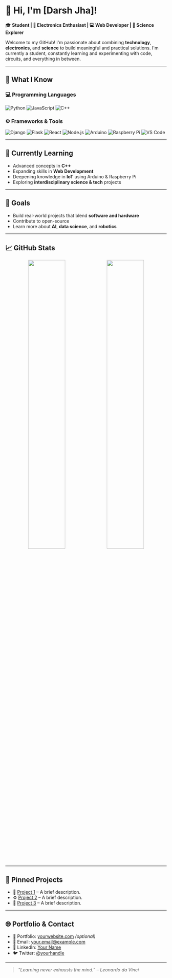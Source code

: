 # 👋 Hi, I'm [Darsh Jha]!

🎓 **Student | 🔧 Electronics Enthusiast | 💻 Web Developer | 🔬 Science Explorer**

Welcome to my GitHub! I'm passionate about combining **technology**, **electronics**, and **science** to build meaningful and practical solutions. I'm currently a student, constantly learning and experimenting with code, circuits, and everything in between.

---

## 🧠 What I Know

### 💻 Programming Languages
![Python](https://img.shields.io/badge/-Python-3776AB?style=flat-square&logo=python&logoColor=white)
![JavaScript](https://img.shields.io/badge/-JavaScript-F7DF1E?style=flat-square&logo=javascript&logoColor=black)
![C++](https://img.shields.io/badge/-C++-00599C?style=flat-square&logo=cplusplus&logoColor=white)

### ⚙️ Frameworks & Tools
![Django](https://img.shields.io/badge/-Django-092E20?style=flat-square&logo=django)
![Flask](https://img.shields.io/badge/-Flask-000000?style=flat-square&logo=flask)
![React](https://img.shields.io/badge/-React-61DAFB?style=flat-square&logo=react&logoColor=black)
![Node.js](https://img.shields.io/badge/-Node.js-339933?style=flat-square&logo=node.js&logoColor=white)
![Arduino](https://img.shields.io/badge/-Arduino-00979D?style=flat-square&logo=arduino&logoColor=white)
![Raspberry Pi](https://img.shields.io/badge/-Raspberry%20Pi-A22846?style=flat-square&logo=raspberrypi&logoColor=white)
![VS Code](https://img.shields.io/badge/-VS%20Code-007ACC?style=flat-square&logo=visual-studio-code)

---

## 🌱 Currently Learning
- Advanced concepts in **C++**
- Expanding skills in **Web Development**
- Deepening knowledge in **IoT** using Arduino & Raspberry Pi
- Exploring **interdisciplinary science & tech** projects

---

## 🚀 Goals
- Build real-world projects that blend **software and hardware**
- Contribute to open-source
- Learn more about **AI**, **data science**, and **robotics**

---

## 📈 GitHub Stats

<p align="center">
  <img src="https://github-readme-stats.vercel.app/api?username=your-github-username&show_icons=true&theme=radical" width="48%" />
  <img src="https://github-readme-streak-stats.herokuapp.com/?user=your-github-username&theme=radical" width="48%" />
</p>

---

## 📌 Pinned Projects
<!-- Replace with your repo names -->
- 🔧 [Project 1](https://github.com/your-github-username/project-1) – A brief description.
- ⚙️ [Project 2](https://github.com/your-github-username/project-2) – A brief description.
- 🚀 [Project 3](https://github.com/your-github-username/project-3) – A brief description.

---

## 🌐 Portfolio & Contact

- 🔗 Portfolio: [yourwebsite.com](https://yourwebsite.com) *(optional)*
- 📧 Email: your.email@example.com
- 💼 LinkedIn: [Your Name](https://linkedin.com/in/yourname)
- 🐦 Twitter: [@yourhandle](https://twitter.com/yourhandle)

---

> _“Learning never exhausts the mind.” – Leonardo da Vinci_

